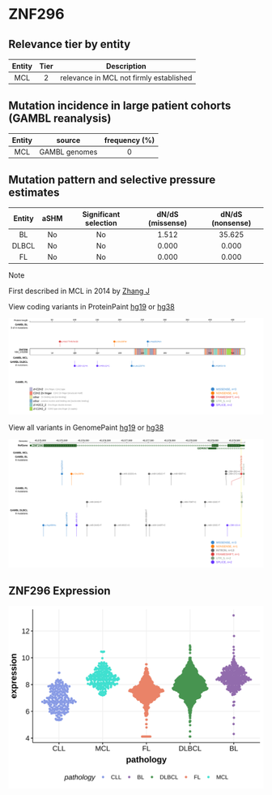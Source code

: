 # ZNF296

## Relevance tier by entity

|Entity|Tier|Description                            |
|:------:|:----:|---------------------------------------|
|MCL   |2   |relevance in MCL not firmly established|

## Mutation incidence in large patient cohorts (GAMBL reanalysis)

|Entity|source       |frequency (%)|
|:------:|:-------------:|:-------------:|
|MCL   |GAMBL genomes|0            |

## Mutation pattern and selective pressure estimates

|Entity|aSHM|Significant selection|dN/dS (missense)|dN/dS (nonsense)|
|:------:|:----:|:---------------------:|:----------------:|:----------------:|
|BL    |No  |No                   |1.512           |35.625          |
|DLBCL |No  |No                   |0.000           | 0.000          |
|FL    |No  |No                   |0.000           | 0.000          |


> [!NOTE]
> First described in MCL in 2014 by [Zhang J](https://pubmed.ncbi.nlm.nih.gov/24682267)


View coding variants in ProteinPaint [hg19](https://morinlab.github.io/LLMPP/GAMBL/ZNF296_protein.html)  or [hg38](https://morinlab.github.io/LLMPP/GAMBL/ZNF296_protein_hg38.html)

![image](images/proteinpaint/ZNF296_NM_145288.svg)

View all variants in GenomePaint [hg19](https://morinlab.github.io/LLMPP/GAMBL/ZNF296.html)  or [hg38](https://morinlab.github.io/LLMPP/GAMBL/ZNF296_hg38.html)

![image](images/proteinpaint/ZNF296.svg)
## ZNF296 Expression
![image](images/gene_expression/ZNF296_by_pathology.svg)
